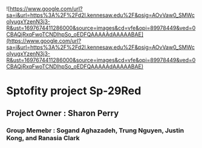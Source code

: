 ![https://www.google.com/url?sa=i&url=https%3A%2F%2Fd2l.kennesaw.edu%2F&psig=AOvVaw0_SMWcoIyugxYzenN3j3-R&ust=1697674411286000&source=images&cd=vfe&opi=89978449&ved=0CBAQjRxqFwoTCNDlhpSo_oEDFQAAAAAdAAAAABAE](https://www.google.com/url?sa=i&url=https%3A%2F%2Fd2l.kennesaw.edu%2F&psig=AOvVaw0_SMWcoIyugxYzenN3j3-R&ust=1697674411286000&source=images&cd=vfe&opi=89978449&ved=0CBAQjRxqFwoTCNDlhpSo_oEDFQAAAAAdAAAAABAE)
# Sptofity project Sp-29Red 
## Project Owner : Sharon Perry
### Group Memebr : Sogand Aghazadeh, Trung Nguyen, Justin Kong, and Ranasia Clark
